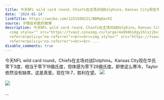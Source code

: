 ```yaml
---
title: 今天NFL wild card round，Chiefs在主场对战Dolphins。Kansas City现在华氏零下3度，相当于零下19摄氏度，但体感为零下29摄氏度。即使这么寒冷，Taylor依然没有...
date: '2024-01-14'
linkTitle: https://weibo.com/1251560221/NBMq8acKI
source: 子陵在听歌的微博
description: 今天NFL wild card round，Chiefs在主场对战Dolphins。Kansas City现在华氏零下3度，相当于零下19摄氏度，但体感为零下29摄氏度。即使这么寒冷，Taylor依然没有缺席，这是真爱。现在19:7，胜利在望。
  <img style="" src="https://tvax2.sinaimg.cn/large/4a994b1dgy1hlszjbvibwj20u0178dio.jpg"
  referrerpolicy="no-referrer"><br><br><img style="" src="https://tvax2.sinaimg.cn/large/4a994b1dgy1hlszjf8rl8j20u01i8q8c.jpg"
  referrerpolicy="no-referrer"><br><br> ...
disable_comments: true
---
```

今天NFL wild card round，Chiefs在主场对战Dolphins。Kansas City现在华氏零下3度，相当于零下19摄氏度，但体感为零下29摄氏度。即使这么寒冷，Taylor依然没有缺席，这是真爱。现在19:7，胜利在望。 <img style="" src="https://tvax2.sinaimg.cn/large/4a994b1dgy1hlszjbvibwj20u0178dio.jpg" referrerpolicy="no-referrer"><br><br><img style="" src="https://tvax2.sinaimg.cn/large/4a994b1dgy1hlszjf8rl8j20u01i8q8c.jpg" referrerpolicy="no-referrer"><br><br> ...